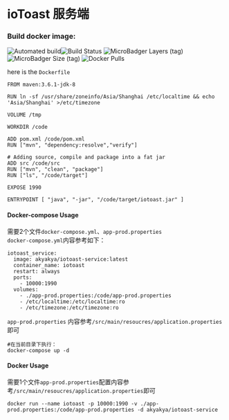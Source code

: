 # ioToast 服务端


### Build docker image:
![Automated build](https://img.shields.io/docker/cloud/automated/akyakya/iotoast-service?style=flat-square)![Build Status](https://img.shields.io/docker/cloud/build/akyakya/iotoast-service?label=&style=flat-square) ![MicroBadger Layers (tag)](https://img.shields.io/microbadger/layers/akyakya/iotoast-service/latest?color=red&style=flat-square) ![MicroBadger Size (tag)](https://img.shields.io/microbadger/image-size/akyakya/iotoast-service/latest?style=flat-square) ![Docker Pulls](https://img.shields.io/docker/pulls/akyakya/iotoast-service?color=bluevioletstyle=flat-square)

here is the `Dockerfile`
```
FROM maven:3.6.1-jdk-8

RUN ln -sf /usr/share/zoneinfo/Asia/Shanghai /etc/localtime && echo 'Asia/Shanghai' >/etc/timezone

VOLUME /tmp

WORKDIR /code

ADD pom.xml /code/pom.xml
RUN ["mvn", "dependency:resolve","verify"]

# Adding source, compile and package into a fat jar
ADD src /code/src
RUN ["mvn", "clean", "package"]
RUN ["ls", "/code/target"]

EXPOSE 1990

ENTRYPOINT [ "java", "-jar", "/code/target/iotoast.jar" ]
```
#### Docker-compose Usage
需要2个文件`docker-compose.yml`、`app-prod.properties`  
`docker-compose.yml`内容参考如下：
```
iotoast_service:
  image: akyakya/iotoast-service:latest
  container_name: iotoast
  restart: always
  ports:
    - 10000:1990
  volumes:
    - ./app-prod.properties:/code/app-prod.properties
    - /etc/localtime:/etc/localtime:ro
    - /etc/timezone:/etc/timezone:ro
```
`app-prod.properties` 内容参考`/src/main/resoucres/application.properties`即可

```
#在当前目录下执行：
docker-compose up -d 
```
#### Docker Usage
需要1个文件`app-prod.properties`配置内容参考`/src/main/resoucres/application.properties`即可
```
docker run --name iotoast -p 10000:1990 -v ./app-prod.properties:/code/app-prod.properties -d akyakya/iotoast-service
```
